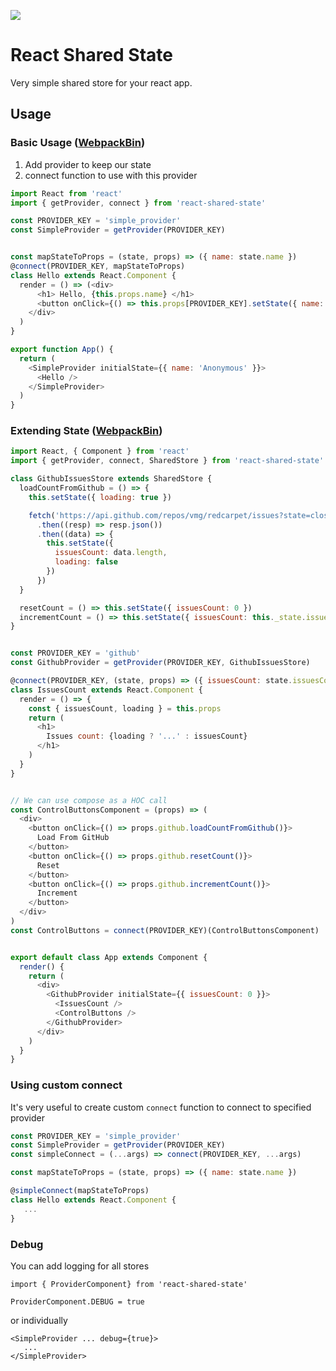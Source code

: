<a href="https://travis-ci.org/soofty/react-shared-state"><img src="https://travis-ci.org/soofty/react-shared-state.svg?branch=master" /></a>

# React Shared State

Very simple shared store for your react app.

## Usage

### Basic Usage ([WebpackBin](https://www.webpackbin.com/bins/-Kv6suDDJxqwug4rLpFh))
1. Add provider to keep our state
2. connect function to use with this provider

```javascript
import React from 'react'
import { getProvider, connect } from 'react-shared-state'

const PROVIDER_KEY = 'simple_provider'
const SimpleProvider = getProvider(PROVIDER_KEY)


const mapStateToProps = (state, props) => ({ name: state.name })
@connect(PROVIDER_KEY, mapStateToProps)
class Hello extends React.Component {
  render = () => (<div>
      <h1> Hello, {this.props.name} </h1>
      <button onClick={() => this.props[PROVIDER_KEY].setState({ name: 'Max' })}>Set Name</button>
    </div>
  )
}

export function App() {
  return (
    <SimpleProvider initialState={{ name: 'Anonymous' }}>
      <Hello />
    </SimpleProvider>
  )
}
```

### Extending State ([WebpackBin](https://www.webpackbin.com/bins/-Kv6uj9SWKoHoV8Oz9P2))

```javascript
import React, { Component } from 'react'
import { getProvider, connect, SharedStore } from 'react-shared-state'

class GithubIssuesStore extends SharedStore {
  loadCountFromGithub = () => {
    this.setState({ loading: true })

    fetch('https://api.github.com/repos/vmg/redcarpet/issues?state=closed')
      .then((resp) => resp.json())
      .then((data) => {
        this.setState({
          issuesCount: data.length,
          loading: false
        })
      })
  }

  resetCount = () => this.setState({ issuesCount: 0 })
  incrementCount = () => this.setState({ issuesCount: this._state.issuesCount += 1 })
}


const PROVIDER_KEY = 'github'
const GithubProvider = getProvider(PROVIDER_KEY, GithubIssuesStore)

@connect(PROVIDER_KEY, (state, props) => ({ issuesCount: state.issuesCount, loading: state.loading }))
class IssuesCount extends React.Component {
  render = () => {
    const { issuesCount, loading } = this.props
    return (
      <h1>
        Issues count: {loading ? '...' : issuesCount}
      </h1>
    )
  }
}


// We can use compose as a HOC call
const ControlButtonsComponent = (props) => (
  <div>
    <button onClick={() => props.github.loadCountFromGithub()}>
      Load From GitHub
    </button>
    <button onClick={() => props.github.resetCount()}>
      Reset
    </button>
    <button onClick={() => props.github.incrementCount()}>
      Increment
    </button>
  </div>
)
const ControlButtons = connect(PROVIDER_KEY)(ControlButtonsComponent)


export default class App extends Component {
  render() {
    return (
      <div>
        <GithubProvider initialState={{ issuesCount: 0 }}>
          <IssuesCount />
          <ControlButtons />
        </GithubProvider>
      </div>
    )
  }
}
```

### Using custom connect
It's very useful to create custom `connect` function to connect to specified provider
```javascript
const PROVIDER_KEY = 'simple_provider'
const SimpleProvider = getProvider(PROVIDER_KEY)
const simpleConnect = (...args) => connect(PROVIDER_KEY, ...args)

const mapStateToProps = (state, props) => ({ name: state.name })

@simpleConnect(mapStateToProps)
class Hello extends React.Component {
   ...
}
```


### Debug
You can add logging for all stores
```
import { ProviderComponent} from 'react-shared-state'

ProviderComponent.DEBUG = true
```

or individually

```
<SimpleProvider ... debug={true}>
   ...
</SimpleProvider>
```

